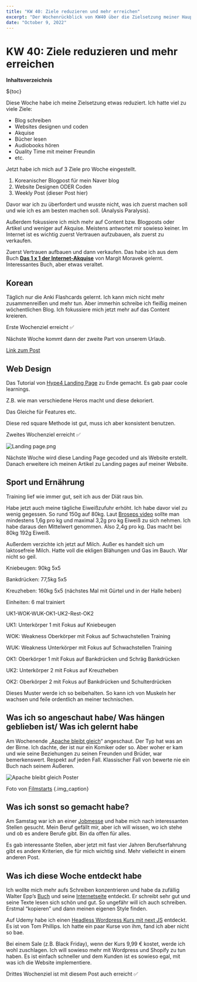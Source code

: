 ```yaml
---
title: "KW 40: Ziele reduzieren und mehr erreichen"
excerpt: "Der Wochenrückblick von KW40 über die Zielsetzung meiner Hauptaktivitäten"
date: "October 9, 2022"
---
```


# KW 40: Ziele reduzieren und mehr erreichen

**Inhaltsverzeichnis**

${toc}

Diese Woche habe ich meine Zielsetzung etwas reduziert. Ich hatte viel zu viele Ziele:

- Blog schreiben
- Websites designen und coden
- Akquise
- Bücher lesen
- Audiobooks hören
- Quality Time mit meiner Freundin
- etc.

Jetzt habe ich mich auf 3 Ziele pro Woche eingestellt.

1. Koreanischer Blogpost für mein Naver blog
2. Website Designen ODER Coden
3. Weekly Post (dieser Post hier)

Davor war ich zu überfordert und wusste nicht, was ich zuerst machen soll und wie ich es am besten machen soll. (Analysis Paralysis).

Außerdem fokussiere ich mich mehr auf Content bzw. Blogposts oder Artikel und weniger auf Akquise. Meistens antwortet mir sowieso keiner. Im Internet ist es wichtig zuerst Vertrauen aufzubauen, als zuerst zu verkaufen.

Zuerst Vertrauen aufbauen und dann verkaufen. Das habe ich aus dem Buch **[Das 1 x 1 der Internet-Akquise](https://www.amazon.de/Das-Internet-Akquise-Neue-Kunden-Umsatz/dp/370930573X)** von Margit Moravek gelernt. Interessantes Buch, aber etwas veraltet.

## Korean

Täglich nur die Anki Flashcards gelernt. Ich kann mich nicht mehr zusammenreißen und mehr tun. Aber immerhin schreibe ich fleißig meinen wöchentlichen Blog. Ich fokussiere mich jetzt mehr auf das Content kreieren.

Erste Wochenziel erreicht ✅

Nächste Woche kommt dann der zweite Part von unserem Urlaub.

[Link zum Post](https://blog.naver.com/minhkhangtran/222895893934)

## Web Design

Das Tutorial von [Hype4 Landing Page](https://hype4.academy/video-courses/web-design-course-2-landing-pages) zu Ende gemacht. Es gab paar coole learnings.

Z.B. wie man verschiedene Heros macht und diese dekoriert.

Das Gleiche für Features etc.

Diese red square Methode ist gut, muss ich aber konsistent benutzen.

Zweites Wochenziel erreicht ✅

![Landing page.png](/images/posts/kw40/Landing_page.png)

Nächste Woche wird diese Landing Page gecoded und als Website erstellt. Danach erweitere ich meinen Artikel zu Landing pages auf meiner Website.

## Sport und Ernährung

Training lief wie immer gut, seit ich aus der Diät raus bin.

Habe jetzt auch meine tägliche Eiweißzufuhr erhöht. Ich habe davor viel zu wenig gegessen. So rund 150g auf 80kg. Laut [Broseps video](https://youtu.be/fpO9XaR-mcI) sollte man mindestens 1,6g pro kg und maximal 3,2g pro kg Eiweiß zu sich nehmen. Ich habe daraus den Mittelwert genommen. Also 2,4g pro kg. Das macht bei 80kg 192g Eiweiß.

Außerdem verzichte ich jetzt auf Milch. Außer es handelt sich um laktosefreie Milch. Hatte voll die ekligen Blähungen und Gas im Bauch. War nicht so geil.

Kniebeugen: 90kg 5x5

Bankdrücken: 77,5kg 5x5

Kreuzheben: 160kg 5x5 (nächstes Mal mit Gürtel und in der Halle heben)

Einheiten: 6 mal trainiert

UK1-WOK-WUK-OK1-UK2-Rest-OK2

UK1: Unterkörper 1 mit Fokus auf Kniebeugen

WOK: Weakness Oberkörper mit Fokus auf Schwachstellen Training

WUK: Weakness Unterkörper mit Fokus auf Schwachstellen Training

OK1: Oberkörper 1 mit Fokus auf Bankdrücken und Schräg Bankdrücken

UK2: Unterkörper 2 mit Fokus auf Kreuzheben

OK2: Oberkörper 2 mit Fokus auf Bankdrücken und Schulterdrücken

Dieses Muster werde ich so beibehalten. So kann ich von Muskeln her wachsen und feile ordentlich an meiner technischen.

## Was ich so angeschaut habe/ Was hängen geblieben ist/ Was ich gelernt habe

Am Wochenende „[Apache bleibt gleich](https://www.amazon.de/Apache-bleibt-gleich-207/dp/B0B6SGH76L)“ angeschaut. Der Typ hat was an der Birne. Ich dachte, der ist nur ein Komiker oder so. Aber woher er kam und wie seine Beziehungen zu seinen Freunden und Brüder, war bemerkenswert. Respekt auf jeden Fall. Klassischer Fall von bewerte nie ein Buch nach seinem Äußeren.

![Apache bleibt gleich Poster](/images/posts/kw40/apache-bleibt-gleich-poster.png)

Foto von [Filmstarts](https://www.filmstarts.de/kritiken/307964.html) {.img_caption}

## Was ich sonst so gemacht habe?

Am Samstag war ich an einer [Jobmesse](https://www.xn--fachkrftetag-ulm-0nb.de/) und habe mich nach interessanten Stellen gesucht. Mein Beruf gefällt mir, aber ich will wissen, wo ich stehe und ob es andere Berufe gibt. Bin da offen für alles.

Es gab interessante Stellen, aber jetzt mit fast vier Jahren Berufserfahrung gibt es andere Kriterien, die für mich wichtig sind. Mehr vielleicht in einem anderen Post.

## Was ich diese Woche entdeckt habe

Ich wollte mich mehr aufs Schreiben konzentrieren und habe da zufällig Walter Epp’s [Buch](https://www.amazon.de/Die-Content-Schmiede-Marketing-Konkurrenz/dp/B09TF6NP6S) und seine [Internetseite](https://www.schreibsuchti.de/) entdeckt. Er schreibt sehr gut und seine Texte lesen sich schön und gut. So ungefähr will ich auch schreiben. Erstmal “kopieren” und dann meinen eigenen Style finden.

Auf Udemy habe ich einen [Headless Wordpress Kurs mit next JS](https://www.udemy.com/course/next-js-wordpress/) entdeckt. Es ist von Tom Phillips. Ich hatte ein paar Kurse von ihm, fand ich aber nicht so bae.

Bei einem Sale (z.B. Black Friday), wenn der Kurs 9,99 € kostet, werde ich wohl zuschlagen. Ich will sowieso mehr mit Wordpress und Shopify zu tun haben. Es ist einfach schneller und dem Kunden ist es sowieso egal, mit was ich die Website implementiere.

Drittes Wochenziel ist mit diesem Post auch erreicht ✅
